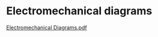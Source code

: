 Electromechanical diagrams
====

[Electromechanical Diagrams.pdf](https://github.com/user-attachments/files/17124174/Electromechanical.Diagrams.pdf)
